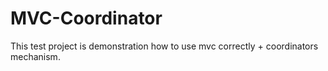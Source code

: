 # MVC-Coordinator

This test project is demonstration how to use mvc correctly + coordinators mechanism.
